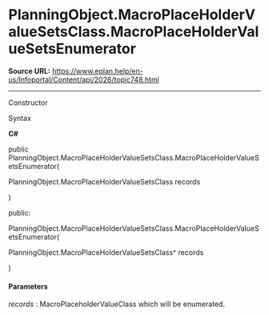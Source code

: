 # PlanningObject.MacroPlaceHolderValueSetsClass.MacroPlaceHolderValueSetsEnumerator

**Source URL:** https://www.eplan.help/en-us/Infoportal/Content/api/2026/topic748.html

---

Constructor

Syntax

**C#**



public PlanningObject.MacroPlaceHolderValueSetsClass.MacroPlaceHolderValueSetsEnumerator( 

   PlanningObject.MacroPlaceHolderValueSetsClass records

)

public:

PlanningObject.MacroPlaceHolderValueSetsClass.MacroPlaceHolderValueSetsEnumerator( 

   PlanningObject.MacroPlaceHolderValueSetsClass^ records

)


#### Parameters

*records*
:   MacroPlaceholderValueClass which will be enumerated.

